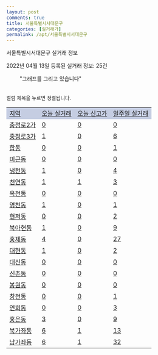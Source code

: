 ```yaml
---
layout: post
comments: true
title: 서울특별시서대문구
categories: [실거래가]
permalink: /apt/서울특별시서대문구
---
```


서울특별시서대문구 실거래 정보

2022년 04월 13일 등록된 실거래 정보: 25건

<!--<script async src="https://pagead2.googlesyndication.com/pagead/js/adsbygoogle.js?client=ca-pub-3485438051770037"
 crossorigin="anonymous"></script>-->

<script type="text/javascript">
  google.charts.load('current', {'packages':['corechart']});
  google.charts.setOnLoadCallback(drawChart);

  function drawChart() {
    var data = google.visualization.arrayToDataTable([['거래일', '매매', '전월세', '전매'], ['21-01', 4, 6, 0], ['21-02', 0, 36, 0], ['21-03', 38, 120, 0], ['21-04', 95, 252, 0], ['21-05', 178, 290, 0], ['21-06', 126, 319, 1], ['21-07', 153, 342, 0], ['21-08', 159, 331, 0], ['21-09', 122, 303, 3], ['21-10', 76, 305, 0], ['21-11', 45, 321, 1], ['21-12', 38, 516, 1], ['22-01', 24, 461, 0], ['22-02', 30, 552, 0], ['22-03', 34, 382, 0], ['22-04', 2, 77, 0]]);

    var options = {
      title: '최근 1년간 유형별 거래량 추이',
      legend: { position: 'bottom' }
    };

    setTimeout(function() {
        var chart = new google.visualization.LineChart(document.getElementById('columnchart_material'));
        chart.draw(data, (options));
        document.getElementById('loading').style.display = 'none';
        var dayLabel = (new Date()).getDay();
        if (dayLabel < 2) {
            sorttable.innerSortFunction.apply(document.getElementById('week'), []);
            sorttable.innerSortFunction.apply(document.getElementById('week'), []);        
        }
        else {
            sorttable.innerSortFunction.apply(document.getElementById('today'), []);
            sorttable.innerSortFunction.apply(document.getElementById('today'), []);
        }
    }, 200);

  }
</script>

<div id="loading" style="z-index:20; display: block; margin-left: 35px">"그래프를 그리고 있습니다"</div>
<div id="columnchart_material" style="width: 95%; margin-left: -35px; display: block"></div>
<!--<div style="width: 95%; margin-left: -35px; display: block">
      <script async src="https://pagead2.googlesyndication.com/pagead/js/adsbygoogle.js?client=ca-pub-3485438051770037"
          crossorigin="anonymous"></script>
      <ins class="adsbygoogle"
          style="display:block"
          data-ad-format="fluid"
          data-ad-layout-key="-fb+5w+4e-db+86"
          data-ad-client="ca-pub-3485438051770037"
          data-ad-slot="1827090281"></ins>
      <script>
          (adsbygoogle = window.adsbygoogle || []).push({});
      </script>
</div>-->
<br>

<font size='small' style='font-size: small;'>컬럼 제목을 누르면 정렬됩니다.</font>
<table class="sortable">
  <tr style='background-color: rgba(114, 132, 186,0.4);'>
    <td id="region"><a href="#">지역</a></td>
    <td id="today"><a href="#">오늘 실거래</a></td>
    <td id="today_new"><a href="#">오늘 신고가</a></td>
    <td id="week"><a href="#">일주일 실거래</a></td>
  </tr>

  
  <tr class="item">
    <td><a href="서울특별시서대문구충정로2가">충정로2가</a></td>
    <td><a href="서울특별시서대문구충정로2가">0</a></td>
    <td><a href="서울특별시서대문구충정로2가">0</a></td>
    <td><a href="서울특별시서대문구충정로2가">0</a></td>
  </tr>
    

  <tr class="item">
    <td><a href="서울특별시서대문구충정로3가">충정로3가</a></td>
    <td><a href="서울특별시서대문구충정로3가">1</a></td>
    <td><a href="서울특별시서대문구충정로3가">0</a></td>
    <td><a href="서울특별시서대문구충정로3가">6</a></td>
  </tr>
    

  <tr class="item">
    <td><a href="서울특별시서대문구합동">합동</a></td>
    <td><a href="서울특별시서대문구합동">0</a></td>
    <td><a href="서울특별시서대문구합동">0</a></td>
    <td><a href="서울특별시서대문구합동">1</a></td>
  </tr>
    

  <tr class="item">
    <td><a href="서울특별시서대문구미근동">미근동</a></td>
    <td><a href="서울특별시서대문구미근동">0</a></td>
    <td><a href="서울특별시서대문구미근동">0</a></td>
    <td><a href="서울특별시서대문구미근동">0</a></td>
  </tr>
    

  <tr class="item">
    <td><a href="서울특별시서대문구냉천동">냉천동</a></td>
    <td><a href="서울특별시서대문구냉천동">1</a></td>
    <td><a href="서울특별시서대문구냉천동">0</a></td>
    <td><a href="서울특별시서대문구냉천동">4</a></td>
  </tr>
    

  <tr class="item">
    <td><a href="서울특별시서대문구천연동">천연동</a></td>
    <td><a href="서울특별시서대문구천연동">1</a></td>
    <td><a href="서울특별시서대문구천연동">1</a></td>
    <td><a href="서울특별시서대문구천연동">3</a></td>
  </tr>
    

  <tr class="item">
    <td><a href="서울특별시서대문구옥천동">옥천동</a></td>
    <td><a href="서울특별시서대문구옥천동">0</a></td>
    <td><a href="서울특별시서대문구옥천동">0</a></td>
    <td><a href="서울특별시서대문구옥천동">0</a></td>
  </tr>
    

  <tr class="item">
    <td><a href="서울특별시서대문구영천동">영천동</a></td>
    <td><a href="서울특별시서대문구영천동">1</a></td>
    <td><a href="서울특별시서대문구영천동">0</a></td>
    <td><a href="서울특별시서대문구영천동">1</a></td>
  </tr>
    

  <tr class="item">
    <td><a href="서울특별시서대문구현저동">현저동</a></td>
    <td><a href="서울특별시서대문구현저동">0</a></td>
    <td><a href="서울특별시서대문구현저동">0</a></td>
    <td><a href="서울특별시서대문구현저동">2</a></td>
  </tr>
    

  <tr class="item">
    <td><a href="서울특별시서대문구북아현동">북아현동</a></td>
    <td><a href="서울특별시서대문구북아현동">1</a></td>
    <td><a href="서울특별시서대문구북아현동">0</a></td>
    <td><a href="서울특별시서대문구북아현동">9</a></td>
  </tr>
    

  <tr class="item">
    <td><a href="서울특별시서대문구홍제동">홍제동</a></td>
    <td><a href="서울특별시서대문구홍제동">4</a></td>
    <td><a href="서울특별시서대문구홍제동">0</a></td>
    <td><a href="서울특별시서대문구홍제동">27</a></td>
  </tr>
    

  <tr class="item">
    <td><a href="서울특별시서대문구대현동">대현동</a></td>
    <td><a href="서울특별시서대문구대현동">1</a></td>
    <td><a href="서울특별시서대문구대현동">0</a></td>
    <td><a href="서울특별시서대문구대현동">2</a></td>
  </tr>
    

  <tr class="item">
    <td><a href="서울특별시서대문구대신동">대신동</a></td>
    <td><a href="서울특별시서대문구대신동">0</a></td>
    <td><a href="서울특별시서대문구대신동">0</a></td>
    <td><a href="서울특별시서대문구대신동">0</a></td>
  </tr>
    

  <tr class="item">
    <td><a href="서울특별시서대문구신촌동">신촌동</a></td>
    <td><a href="서울특별시서대문구신촌동">0</a></td>
    <td><a href="서울특별시서대문구신촌동">0</a></td>
    <td><a href="서울특별시서대문구신촌동">0</a></td>
  </tr>
    

  <tr class="item">
    <td><a href="서울특별시서대문구봉원동">봉원동</a></td>
    <td><a href="서울특별시서대문구봉원동">0</a></td>
    <td><a href="서울특별시서대문구봉원동">0</a></td>
    <td><a href="서울특별시서대문구봉원동">0</a></td>
  </tr>
    

  <tr class="item">
    <td><a href="서울특별시서대문구창천동">창천동</a></td>
    <td><a href="서울특별시서대문구창천동">0</a></td>
    <td><a href="서울특별시서대문구창천동">0</a></td>
    <td><a href="서울특별시서대문구창천동">1</a></td>
  </tr>
    

  <tr class="item">
    <td><a href="서울특별시서대문구연희동">연희동</a></td>
    <td><a href="서울특별시서대문구연희동">0</a></td>
    <td><a href="서울특별시서대문구연희동">0</a></td>
    <td><a href="서울특별시서대문구연희동">3</a></td>
  </tr>
    

  <tr class="item">
    <td><a href="서울특별시서대문구홍은동">홍은동</a></td>
    <td><a href="서울특별시서대문구홍은동">3</a></td>
    <td><a href="서울특별시서대문구홍은동">0</a></td>
    <td><a href="서울특별시서대문구홍은동">9</a></td>
  </tr>
    

  <tr class="item">
    <td><a href="서울특별시서대문구북가좌동">북가좌동</a></td>
    <td><a href="서울특별시서대문구북가좌동">6</a></td>
    <td><a href="서울특별시서대문구북가좌동">1</a></td>
    <td><a href="서울특별시서대문구북가좌동">13</a></td>
  </tr>
    

  <tr class="item">
    <td><a href="서울특별시서대문구남가좌동">남가좌동</a></td>
    <td><a href="서울특별시서대문구남가좌동">6</a></td>
    <td><a href="서울특별시서대문구남가좌동">1</a></td>
    <td><a href="서울특별시서대문구남가좌동">32</a></td>
  </tr>
    


</table>


    